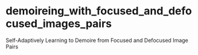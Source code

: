# demoireing_with_focused_and_defocused_images_pairs
Self-Adaptively Learning to Demoire from Focused and Defocused Image Pairs
